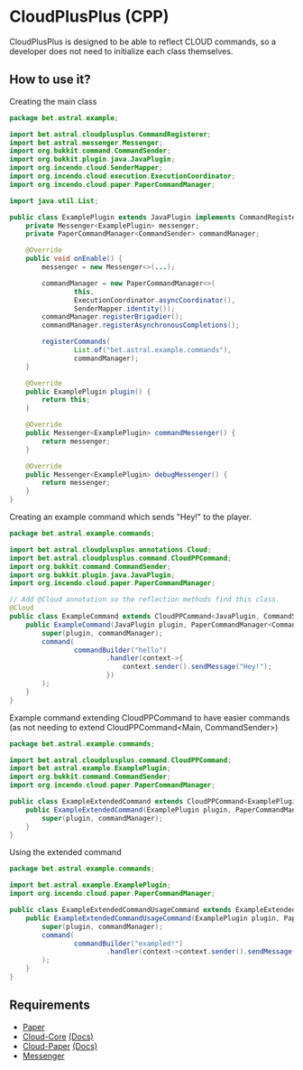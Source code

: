 # CloudPlusPlus (CPP)
CloudPlusPlus is designed to be able to reflect CLOUD commands,
so a developer does not need to initialize each class themselves.

## How to use it?

Creating the main class
```java
package bet.astral.example;

import bet.astral.cloudplusplus.CommandRegisterer;
import bet.astral.messenger.Messenger;
import org.bukkit.command.CommandSender;
import org.bukkit.plugin.java.JavaPlugin;
import org.incendo.cloud.SenderMapper;
import org.incendo.cloud.execution.ExecutionCoordinator;
import org.incendo.cloud.paper.PaperCommandManager;

import java.util.List;

public class ExamplePlugin extends JavaPlugin implements CommandRegisterer<ExamplePlugin> {
	private Messenger<ExamplePlugin> messenger;
	private PaperCommandManager<CommandSender> commandManager;

	@Override
	public void onEnable() {
		messenger = new Messenger<>(...);

		commandManager = new PaperCommandManager<>(
				this,
				ExecutionCoordinator.asyncCoordinator(),
				SenderMapper.identity());
		commandManager.registerBrigadier();
		commandManager.registerAsynchronousCompletions();

		registerCommands(
				List.of("bet.astral.example.commands"),
				commandManager);
	}

	@Override
	public ExamplePlugin plugin() {
		return this;
	}

	@Override
	public Messenger<ExamplePlugin> commandMessenger() {
		return messenger;
	}

	@Override
	public Messenger<ExamplePlugin> debugMessenger() {
		return messenger;
	}
}
```

Creating an example command which sends "Hey!" to the player.
```java
package bet.astral.example.commands;

import bet.astral.cloudplusplus.annotations.Cloud;
import bet.astral.cloudplusplus.command.CloudPPCommand;
import org.bukkit.command.CommandSender;
import org.bukkit.plugin.java.JavaPlugin;
import org.incendo.cloud.paper.PaperCommandManager;

// Add @Cloud annotation so the reflection methods find this class.
@Cloud
public class ExampleCommand extends CloudPPCommand<JavaPlugin, CommandSender> {
	public ExampleCommand(JavaPlugin plugin, PaperCommandManager<CommandSender> commandManager) {
		super(plugin, commandManager);
		command(
				commandBuilder("hello")
						.handler(context->{
							context.sender().sendMessage("Hey!");
						})
		);
	}
}
```

Example command extending CloudPPCommand to have easier commands
(as not needing to extend CloudPPCommand<Main, CommandSender>)
```java
package bet.astral.example.commands;

import bet.astral.cloudplusplus.command.CloudPPCommand;
import bet.astral.example.ExamplePlugin;
import org.bukkit.command.CommandSender;
import org.incendo.cloud.paper.PaperCommandManager;

public class ExampleExtendedCommand extends CloudPPCommand<ExamplePlugin, CommandSender> {
	public ExampleExtendedCommand(ExamplePlugin plugin, PaperCommandManager commandManager) {
		super(plugin, commandManager);
	}
}
```

Using the extended command
```java
package bet.astral.example.commands;

import bet.astral.example.ExamplePlugin;
import org.incendo.cloud.paper.PaperCommandManager;

public class ExampleExtendedCommandUsageCommand extends ExampleExtendedCommand{
	public ExampleExtendedCommandUsageCommand(ExamplePlugin plugin, PaperCommandManager commandManager) {
		super(plugin, commandManager);
		command(
				commandBuilder("exampled!")
						.handler(context->context.sender().sendMessage("Super example!"))
		);
	}
}
```

## Requirements
 - [Paper](https://github.com/PaperMC/Paper)
 - [Cloud-Core](https://github.com/Incendo/cloud) [(Docs)](https://cloud.incendo.org/core/)
 - [Cloud-Paper](https://github.com/Incendo/cloud-minecraft) [(Docs)](https://cloud.incendo.org/minecraft/bukkit/)
 - [Messenger](https://github.com/AstralLiteratureClub/MessageManager/)

